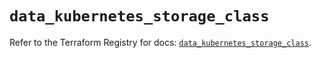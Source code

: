 # `data_kubernetes_storage_class`

Refer to the Terraform Registry for docs: [`data_kubernetes_storage_class`](https://registry.terraform.io/providers/hashicorp/kubernetes/2.34.0/docs/data-sources/storage_class).

